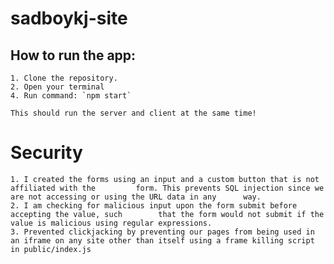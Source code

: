 # sadboykj-site
 
<!-- TODO: write a script that runs the backend when front end is run! -->
<!-- TODO: test that api fetch works properly -->
## How to run the app:
    1. Clone the repository.
    2. Open your terminal
    4. Run command: `npm start`

    This should run the server and client at the same time!

# Security
    1. I created the forms using an input and a custom button that is not affiliated with the         form. This prevents SQL injection since we are not accessing or using the URL data in any      way.
    2. I am checking for malicious input upon the form submit before accepting the value, such        that the form would not submit if the value is malicious using regular expressions. 
    3. Prevented clickjacking by preventing our pages from being used in an iframe on any site other than itself using a frame killing script in public/index.js